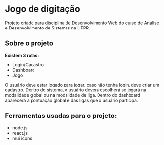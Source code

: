 # Jogo de digitação

Projeto criado para disciplina de Desenvolvimento Web do curso de Análise e Desenvolvimento de Sistemas na UFPR.

## Sobre o projeto

**Existem 3 rotas:**

-   Login/Cadastro
-   Dashboard
-   Jogo

O usuário deve estar logado para jogar, caso não tenha login, deve criar um cadastro.
Dentro do sistema, o usuário deverá escolherá se jogará na modalidade global ou na modalidade de liga.
Dentro do dashboard aparecerá a pontuação global e das ligas que o usuário participa.

## Ferramentas usadas para o projeto:

-   node.js
-   react.js
-   mui icons
